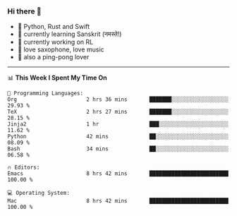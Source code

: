### Hi there 👋

- 📙 Python, Rust and Swift
- 🌱 currently learning Sanskrit (नमस्ते!)
- 🔭 currently working on RL
- 🎷 love saxophone, love music
- 🏓 also a ping-pong lover

<!--
**ZiqinGong/ZiqinGong** is a ✨ _special_ ✨ repository because its `README.md` (this file) appears on your GitHub profile.

Here are some ideas to get you started:

- 🔭 I’m currently working on ...
- 🌱 I’m currently learning ...
- 👯 I’m looking to collaborate on ...
- 🤔 I’m looking for help with ...
- 💬 Ask me about ...
- 📫 gongzq0301@sjtu.edu.cn
- 😄 Pronouns: ...
- ⚡ Fun fact: ...
-->

---

<!--START_SECTION:waka-->
📊 **This Week I Spent My Time On** 

```text
💬 Programming Languages: 
Org                      2 hrs 36 mins       ███████░░░░░░░░░░░░░░░░░░   29.93 % 
TeX                      2 hrs 27 mins       ███████░░░░░░░░░░░░░░░░░░   28.15 % 
Jinja2                   1 hr                ███░░░░░░░░░░░░░░░░░░░░░░   11.62 % 
Python                   42 mins             ██░░░░░░░░░░░░░░░░░░░░░░░   08.09 % 
Bash                     34 mins             ██░░░░░░░░░░░░░░░░░░░░░░░   06.58 % 

🔥 Editors: 
Emacs                    8 hrs 42 mins       █████████████████████████   100.00 % 

💻 Operating System: 
Mac                      8 hrs 42 mins       █████████████████████████   100.00 % 
```


<!--END_SECTION:waka-->
